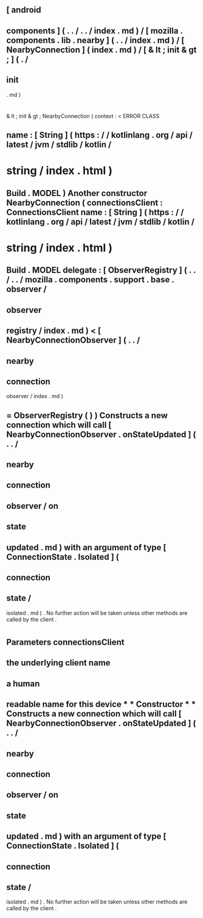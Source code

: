 [
android
-
components
]
(
.
.
/
.
.
/
index
.
md
)
/
[
mozilla
.
components
.
lib
.
nearby
]
(
.
.
/
index
.
md
)
/
[
NearbyConnection
]
(
index
.
md
)
/
[
&
lt
;
init
&
gt
;
]
(
.
/
-
init
-
.
md
)
#
&
lt
;
init
&
gt
;
NearbyConnection
(
context
:
<
ERROR
CLASS
>
name
:
[
String
]
(
https
:
/
/
kotlinlang
.
org
/
api
/
latest
/
jvm
/
stdlib
/
kotlin
/
-
string
/
index
.
html
)
=
Build
.
MODEL
)
Another
constructor
NearbyConnection
(
connectionsClient
:
ConnectionsClient
name
:
[
String
]
(
https
:
/
/
kotlinlang
.
org
/
api
/
latest
/
jvm
/
stdlib
/
kotlin
/
-
string
/
index
.
html
)
=
Build
.
MODEL
delegate
:
[
ObserverRegistry
]
(
.
.
/
.
.
/
mozilla
.
components
.
support
.
base
.
observer
/
-
observer
-
registry
/
index
.
md
)
<
[
NearbyConnectionObserver
]
(
.
.
/
-
nearby
-
connection
-
observer
/
index
.
md
)
>
=
ObserverRegistry
(
)
)
Constructs
a
new
connection
which
will
call
[
NearbyConnectionObserver
.
onStateUpdated
]
(
.
.
/
-
nearby
-
connection
-
observer
/
on
-
state
-
updated
.
md
)
with
an
argument
of
type
[
ConnectionState
.
Isolated
]
(
-
connection
-
state
/
-
isolated
.
md
)
.
No
further
action
will
be
taken
unless
other
methods
are
called
by
the
client
.
#
#
#
Parameters
connectionsClient
-
the
underlying
client
name
-
a
human
-
readable
name
for
this
device
*
*
Constructor
*
*
Constructs
a
new
connection
which
will
call
[
NearbyConnectionObserver
.
onStateUpdated
]
(
.
.
/
-
nearby
-
connection
-
observer
/
on
-
state
-
updated
.
md
)
with
an
argument
of
type
[
ConnectionState
.
Isolated
]
(
-
connection
-
state
/
-
isolated
.
md
)
.
No
further
action
will
be
taken
unless
other
methods
are
called
by
the
client
.
